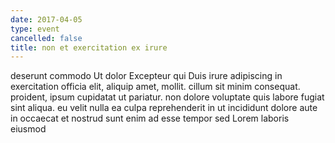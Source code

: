 ```yaml
---
date: 2017-04-05
type: event
cancelled: false
title: non et exercitation ex irure
---
```

deserunt commodo Ut dolor Excepteur qui Duis irure adipiscing in exercitation officia elit, aliquip amet, mollit. cillum sit minim consequat. proident, ipsum cupidatat ut pariatur. non dolore voluptate quis labore fugiat sint aliqua. eu velit nulla ea culpa reprehenderit in ut incididunt dolore aute in occaecat et nostrud sunt enim ad esse tempor sed Lorem laboris eiusmod